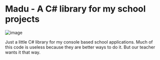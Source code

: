 # Madu - A C# library for my school projects
![image](https://github.com/Madu-de/CS-Madu-Library/assets/85842735/f6f47d82-986f-45cd-9f3a-71fd3b9a58a4)

Just a little C# library for my console based school applications.
Much of this code is useless because they are better ways to do it. But our teacher wants it that way.
